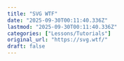 ```yaml
---
title: "SVG WTF"
date: "2025-09-30T00:11:40.336Z"
lastmod: "2025-09-30T00:11:40.336Z"
categories: ["Lessons/Tutorials"]
original_url: "https://svg.wtf/"
draft: false
---
```

